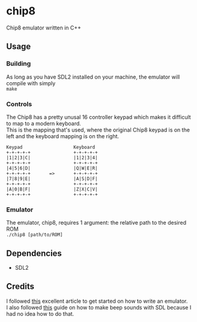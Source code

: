 # chip8
Chip8 emulator written in C++

## Usage

### Building
As long as you have SDL2 installed on your machine, the emulator will compile with simply  
```make```  

### Controls
The Chip8 has a pretty unusal 16 controller keypad which makes it difficult to map to a modern keyboard.  
This is the mapping that's used, where the original Chip8 keypad is on the left and the keyboard mapping is on the right.  
```
Keypad                   Keyboard
+-+-+-+-+                +-+-+-+-+
|1|2|3|C|                |1|2|3|4|
+-+-+-+-+                +-+-+-+-+
|4|5|6|D|                |Q|W|E|R|
+-+-+-+-+       =>       +-+-+-+-+
|7|8|9|E|                |A|S|D|F|
+-+-+-+-+                +-+-+-+-+
|A|0|B|F|                |Z|X|C|V|
+-+-+-+-+                +-+-+-+-+
```
  
  
### Emulator
The emulator, chip8, requires 1 argument: the relative path to the desired ROM  
`./chip8 [path/to/ROM]`

## Dependencies
* SDL2

## Credits
I followed [this](http://www.multigesture.net/articles/how-to-write-an-emulator-chip-8-interpreter/) excellent article to get started on how to write an emulator.  
I also followed [this](https://web.archive.org/web/20120313055436/http://www.dgames.org/beep-sound-with-sdl/) guide on how to make beep sounds with SDL because I had no idea how to do that.

